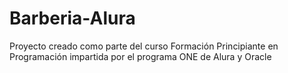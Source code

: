 # Barberia-Alura
Proyecto creado como parte del curso Formación Principiante en Programación impartida por el programa ONE de Alura y Oracle
